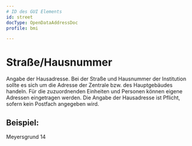 ```yaml
---
# ID des GUI Elements
id: street
docType: OpenDataAddressDoc
profile: bmi

---
```


# Straße/Hausnummer

Angabe der Hausadresse. Bei der Straße und Hausnummer der Institution sollte es sich um die Adresse der Zentrale bzw. des Hauptgebäudes handeln. Für die zuzuordnenden Einheiten und Personen können eigene Adressen eingetragen werden. Die Angabe der Hausadresse ist Pflicht, sofern kein Postfach angegeben wird.

## Beispiel:

Meyersgrund 14

